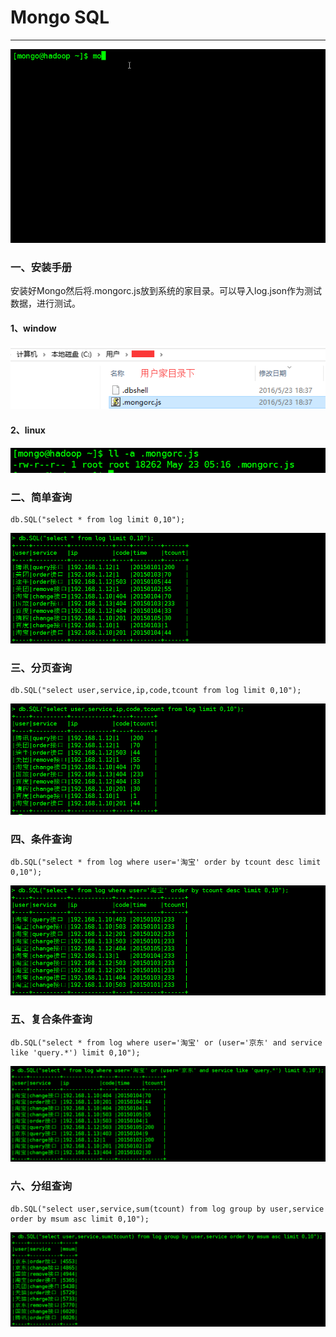 # Mongo SQL


---
![mongosql][1]

### 一、安装手册
安装好Mongo然后将.mongorc.js放到系统的家目录。可以导入log.json作为测试数据，进行测试。
#### 1、window
![window][2]
#### 2、linux
![linux][3]

### 二、简单查询
```
db.SQL("select * from log limit 0,10");
```
![简单查询][4]
### 三、分页查询
```
db.SQL("select user,service,ip,code,tcount from log limit 0,10");
```
![分页查询][5]
### 四、条件查询
```
db.SQL("select * from log where user='淘宝' order by tcount desc limit 0,10");
```
![条件查询][6]
### 五、复合条件查询
```
db.SQL("select * from log where user='淘宝' or (user='京东' and service like 'query.*') limit 0,10");
```
![复合条件查询][7]
### 六、分组查询
```
db.SQL("select user,service,sum(tcount) from log group by user,service order by msum asc limit 0,10");
```
![分组查询][8]



  [1]: https://raw.githubusercontent.com/mircode/mongosql/master/img/mongosql.gif
  [2]: https://raw.githubusercontent.com/mircode/mongosql/master/img/window.png
  [3]: https://raw.githubusercontent.com/mircode/mongosql/master/img/linux.png
  [4]: https://raw.githubusercontent.com/mircode/mongosql/master/img/simple_sql.png
  [5]: https://raw.githubusercontent.com/mircode/mongosql/master/img/page_sql.png
  [6]: https://raw.githubusercontent.com/mircode/mongosql/master/img/where_sql.png
  [7]: https://raw.githubusercontent.com/mircode/mongosql/master/img/where_mutil_sql.png
  [8]: https://raw.githubusercontent.com/mircode/mongosql/master/img/group_sql.png
